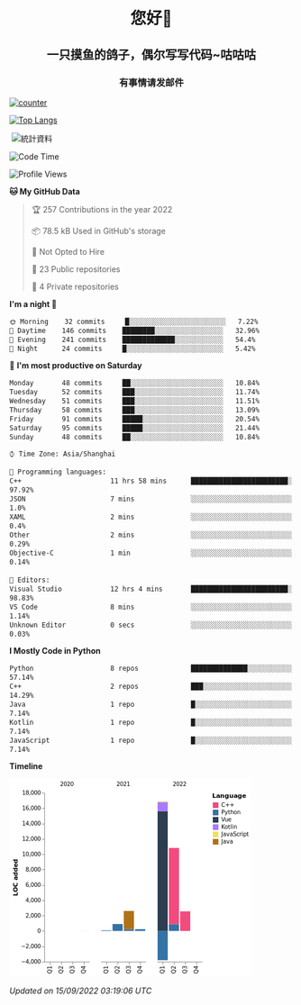 

<!--
**kitUIN/kitUIN** is a ✨ _special_ ✨ repository because its `README.md` (this file) appears on your GitHub profile.

Here are some ideas to get you started:

- 🔭 I’m currently working on ...
- 🌱 I’m currently learning ...
- 👯 I’m looking to collaborate on ...
- 🤔 I’m looking for help with ...
- 💬 Ask me about ...
- 📫 How to reach me: ...
- 😄 Pronouns: ...
- ⚡ Fun fact: ...
-->
<h1 align="center">您好👋</h1>
<h2 align="center">一只摸鱼的鸽子，偶尔写写代码~咕咕咕</h2>
<h3 align="center">有事情请发邮件</h3>

[![counter](https://count.getloli.com/get/@KitUIN?theme=rule34)](https://count.getloli.com/)

[![Top Langs](https://github-readme-stats.vercel.app/api/top-langs/?username=kitUIN&show_icons=true&theme=gruvbox&locale=cn&layout=compact)](https://github.com/anuraghazra/github-readme-stats)

<p>&nbsp;<img align="center" src="https://github-readme-stats.vercel.app/api?username=kitUIN&show_icons=true&theme=gruvbox&locale=cn" alt="統計資料" /></p>


<!--START_SECTION:waka-->
![Code Time](http://img.shields.io/badge/Code%20Time-650%20hrs%2048%20mins-blue)

![Profile Views](http://img.shields.io/badge/Profile%20Views-0-blue)

**🐱 My GitHub Data** 

> 🏆 257 Contributions in the year 2022
 > 
> 📦 78.5 kB Used in GitHub's storage 
 > 
> 🚫 Not Opted to Hire
 > 
> 📜 23 Public repositories 
 > 
> 🔑 4 Private repositories  
 > 
**I'm a night 🦉** 

```text
🌞 Morning    32 commits     █░░░░░░░░░░░░░░░░░░░░░░░░   7.22% 
🌆 Daytime    146 commits    ████████░░░░░░░░░░░░░░░░░   32.96% 
🌃 Evening    241 commits    █████████████░░░░░░░░░░░░   54.4% 
🌙 Night      24 commits     █░░░░░░░░░░░░░░░░░░░░░░░░   5.42%

```
📅 **I'm most productive on Saturday** 

```text
Monday       48 commits     ██░░░░░░░░░░░░░░░░░░░░░░░   10.84% 
Tuesday      52 commits     ███░░░░░░░░░░░░░░░░░░░░░░   11.74% 
Wednesday    51 commits     ███░░░░░░░░░░░░░░░░░░░░░░   11.51% 
Thursday     58 commits     ███░░░░░░░░░░░░░░░░░░░░░░   13.09% 
Friday       91 commits     █████░░░░░░░░░░░░░░░░░░░░   20.54% 
Saturday     95 commits     █████░░░░░░░░░░░░░░░░░░░░   21.44% 
Sunday       48 commits     ██░░░░░░░░░░░░░░░░░░░░░░░   10.84%

```


```text
⌚︎ Time Zone: Asia/Shanghai

💬 Programming languages: 
C++                      11 hrs 58 mins      ████████████████████████░   97.92% 
JSON                     7 mins              ░░░░░░░░░░░░░░░░░░░░░░░░░   1.0% 
XAML                     2 mins              ░░░░░░░░░░░░░░░░░░░░░░░░░   0.4% 
Other                    2 mins              ░░░░░░░░░░░░░░░░░░░░░░░░░   0.29% 
Objective-C              1 min               ░░░░░░░░░░░░░░░░░░░░░░░░░   0.14%

📝 Editors: 
Visual Studio            12 hrs 4 mins       ████████████████████████░   98.83% 
VS Code                  8 mins              ░░░░░░░░░░░░░░░░░░░░░░░░░   1.14% 
Unknown Editor           0 secs              ░░░░░░░░░░░░░░░░░░░░░░░░░   0.03%

```

**I Mostly Code in Python** 

```text
Python                   8 repos             ██████████████░░░░░░░░░░░   57.14% 
C++                      2 repos             ███░░░░░░░░░░░░░░░░░░░░░░   14.29% 
Java                     1 repo              █░░░░░░░░░░░░░░░░░░░░░░░░   7.14% 
Kotlin                   1 repo              █░░░░░░░░░░░░░░░░░░░░░░░░   7.14% 
JavaScript               1 repo              █░░░░░░░░░░░░░░░░░░░░░░░░   7.14%

```


**Timeline**

![Chart not found](https://raw.githubusercontent.com/kitUIN/kitUIN/main/charts/bar_graph.png) 


 *Updated on 15/09/2022 03:19:06 UTC*
<!--END_SECTION:waka-->
